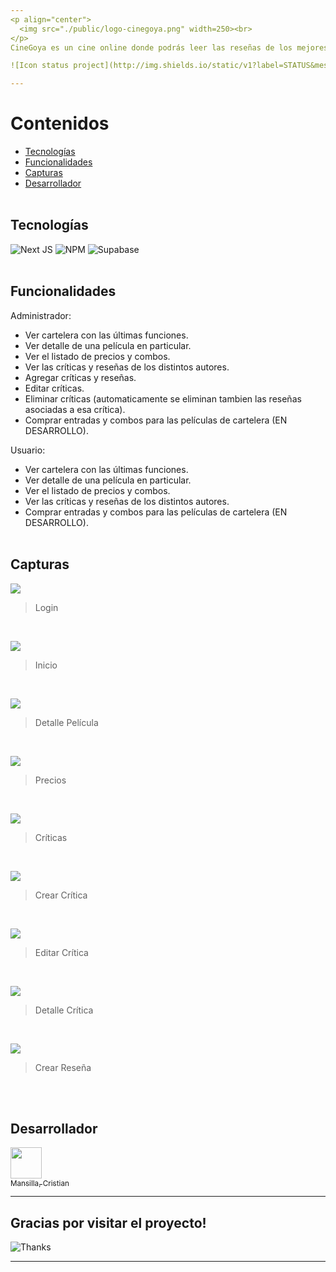 ```yaml
---
<p align="center">
  <img src="./public/logo-cinegoya.png" width=250><br>
</p>
CineGoya es un cine online donde podrás leer las reseñas de los mejores críticos del mundo 🌐. Además, comprar entradas para tus funciones favoritas sin salir de tu casa.<br><br>

![Icon status project](http://img.shields.io/static/v1?label=STATUS&message=In%20development&color=RED&style=for-the-badge)

---
```


# Contenidos
- [Tecnologías](#tecnologías)
- [Funcionalidades](#funcionalidades)
- [Capturas](#capturas)
- [Desarrollador](#desarrollador)
<br><br>


## Tecnologías
![Next JS](https://img.shields.io/badge/Next-black?style=for-the-badge&logo=next.js&logoColor=white)
![NPM](https://img.shields.io/badge/NPM-%23CB3837.svg?style=for-the-badge&logo=npm&logoColor=white)
![Supabase](https://img.shields.io/badge/Supabase-3ECF8E?style=for-the-badge&logo=supabase&logoColor=white)
<br><br>


## Funcionalidades
Administrador:
- Ver cartelera con las últimas funciones.
- Ver detalle de una película en particular.
- Ver el listado de precios y combos.
- Ver las críticas y reseñas de los distintos autores.
- Agregar críticas y reseñas.
- Editar críticas.
- Eliminar críticas (automaticamente se eliminan tambien las reseñas asociadas a esa crítica).
- Comprar entradas y combos para las películas de cartelera (EN DESARROLLO).


Usuario:
- Ver cartelera con las últimas funciones.
- Ver detalle de una película en particular.
- Ver el listado de precios y combos.
- Ver las críticas y reseñas de los distintos autores.
- Comprar entradas y combos para las películas de cartelera (EN DESARROLLO).
<br><br>


## Capturas
![](https://firebasestorage.googleapis.com/v0/b/cinegoya-255f9.appspot.com/o/Im%C3%A1genes%2FCapturas%2F1_login.png?alt=media&token=1779e1f2-5c38-4678-a8b1-6232babb130e)<br>
> Login
<br>

![](https://firebasestorage.googleapis.com/v0/b/cinegoya-255f9.appspot.com/o/Im%C3%A1genes%2FCapturas%2F2_inicio.png?alt=media&token=1a8065b5-a76a-4925-9f30-dfea03602240)<br>
> Inicio
<br>

![](https://firebasestorage.googleapis.com/v0/b/cinegoya-255f9.appspot.com/o/Im%C3%A1genes%2FCapturas%2F3_detalle-pelicula.png?alt=media&token=df3ddd9a-3d33-4207-96d3-5fbd1d334e0a)
> Detalle Película
<br>

![](https://firebasestorage.googleapis.com/v0/b/cinegoya-255f9.appspot.com/o/Im%C3%A1genes%2FCapturas%2F4_precios.png?alt=media&token=3174ad79-107d-4ee0-86ec-1008d686946d)
> Precios
<br>

![](https://firebasestorage.googleapis.com/v0/b/cinegoya-255f9.appspot.com/o/Im%C3%A1genes%2FCapturas%2F5_criticas.png?alt=media&token=33e23013-9dbf-4ab9-be34-2cbefed34152)
> Críticas
<br>

![](https://firebasestorage.googleapis.com/v0/b/cinegoya-255f9.appspot.com/o/Im%C3%A1genes%2FCapturas%2F6_crear-critica.png?alt=media&token=3d3da337-2e48-4e56-9989-87ebaea34b62)
> Crear Crítica
<br>

![](https://firebasestorage.googleapis.com/v0/b/cinegoya-255f9.appspot.com/o/Im%C3%A1genes%2FCapturas%2F7_editar-critica.png?alt=media&token=c5974bee-e16c-4371-a1bc-19a7cc469623)
> Editar Crítica
<br>

![](https://firebasestorage.googleapis.com/v0/b/cinegoya-255f9.appspot.com/o/Im%C3%A1genes%2FCapturas%2F8_detalle-critica.png?alt=media&token=2dde23f5-8b1d-4112-b8ac-cbd7261a8744)
> Detalle Crítica
<br>

![](https://firebasestorage.googleapis.com/v0/b/cinegoya-255f9.appspot.com/o/Im%C3%A1genes%2FCapturas%2F9_crear-rese%C3%B1a.png?alt=media&token=51a387aa-ff72-4b9d-96bf-572f6d705839)
> Crear Reseña
<br>
<br>

## Desarrollador
[<img src="https://avatars.githubusercontent.com/u/74721434?v=4" width=50><br><sub>Mansilla, Cristian</sub>](https://github.com/cristianmansilla)

---
<h2>Gracias por visitar el proyecto!</h2>

![Thanks](https://firebasestorage.googleapis.com/v0/b/cinegoya-255f9.appspot.com/o/Im%C3%A1genes%2Fthanks.gif?alt=media&token=b638ea64-db06-45c6-9250-ffb333439feb)

---
